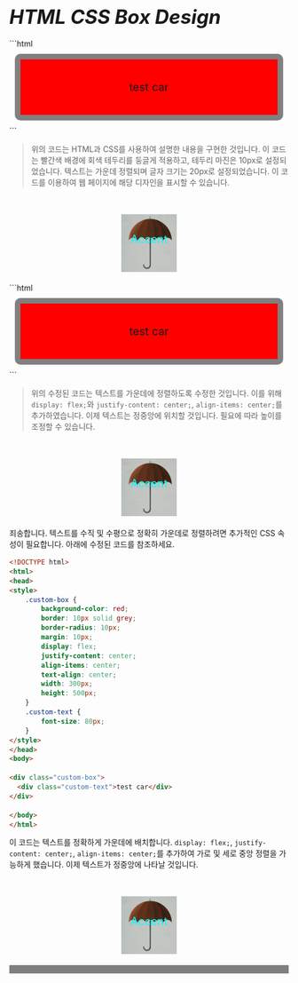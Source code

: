 # **<span style="font-size: 35px; font-style: italic;">HTML CSS Box Design</span>**

<div class="body-full">```html
<!DOCTYPE html>
<html>
<head>
<style>
    .custom-box {
        background-color: red;
        border: 10px solid grey;
        border-radius: 10px;
        margin: 10px;
        text-align: center;
        font-size: 20px;
    }
</style>
</head>
<body>

<div class="custom-box">
  test car
</div>

</body>
</html>
```

> 위의 코드는 HTML과 CSS를 사용하여 설명한 내용을 구현한 것입니다. 이 코드는 빨간색 배경에 회색 테두리를 둥글게 적용하고, 테두리 마진은 10px로 설정되었습니다. 텍스트는 가운데 정렬되며 글자 크기는 20px로 설정되었습니다. 이 코드를 이용하여 웹 페이지에 해당 디자인을 표시할 수 있습니다.

<div style="position: relative; text-align: center; color: white;">
    <br><br>
    <img src="./ab.png" alt="이미지 설명" style="width:20%;">
    <div style="color: aqua; font-size: 20px; position: absolute; top: 50%; left: 50%; transform: translate(-50%, -50%);">Accent</div>
    <br><br>
</div></div>

<div class="body-full">```html
<!DOCTYPE html>
<html>
<head>
<style>
    .custom-box {
        background-color: red;
        border: 10px solid grey;
        border-radius: 10px;
        margin: 10px;
        display: flex;
        justify-content: center;
        align-items: center;
        height: 100px; /* 조정 가능한 높이 */
    }
    .custom-text {
        font-size: 20px;
    }
</style>
</head>
<body>

<div class="custom-box">
  <div class="custom-text">test car</div>
</div>

</body>
</html>
```

> 위의 수정된 코드는 텍스트를 가운데에 정렬하도록 수정한 것입니다. 이를 위해 `display: flex;`와 `justify-content: center;`, `align-items: center;`를 추가하였습니다. 이제 텍스트는 정중앙에 위치할 것입니다. 필요에 따라 높이를 조정할 수 있습니다.

<div style="position: relative; text-align: center; color: white;">
    <br><br>
    <img src="./ab.png" alt="이미지 설명" style="width:20%;">
    <div style="color: aqua; font-size: 20px; position: absolute; top: 50%; left: 50%; transform: translate(-50%, -50%);">Accent</div>
    <br><br>
</div></div>

<div class="body-full">죄송합니다. 텍스트를 수직 및 수평으로 정확히 가운데로 정렬하려면 추가적인 CSS 속성이 필요합니다. 아래에 수정된 코드를 참조하세요.

```html
<!DOCTYPE html>
<html>
<head>
<style>
    .custom-box {
        background-color: red;
        border: 10px solid grey;
        border-radius: 10px;
        margin: 10px;
        display: flex;
        justify-content: center;
        align-items: center;
        text-align: center;
        width: 300px;
        height: 500px;
    }
    .custom-text {
        font-size: 80px;
    }
</style>
</head>
<body>

<div class="custom-box">
  <div class="custom-text">test car</div>
</div>

</body>
</html>
```

이 코드는 텍스트를 정확하게 가운데에 배치합니다. `display: flex;`, `justify-content: center;`, `align-items: center;`를 추가하여 가로 및 세로 중앙 정렬을 가능하게 했습니다. 이제 텍스트가 정중앙에 나타날 것입니다.

<div style="position: relative; text-align: center; color: white;">
    <br><br>
    <img src="./ab.png" alt="이미지 설명" style="width:20%;">
    <div style="color: aqua; font-size: 20px; position: absolute; top: 50%; left: 50%; transform: translate(-50%, -50%);">Accent</div>
    <br><br>
</div></div>

<div style="background-color: grey; height: 15px;"></div>

